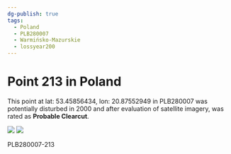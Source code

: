 ```yaml
---
dg-publish: true
tags:
  - Poland
  - PLB280007
  - Warmińsko-Mazurskie
  - lossyear200
---
```


# Point 213 in Poland

This point at lat: 53.45856434, lon: 20.87552949 in PLB280007 was potentially disturbed in 2000 and after evaluation of satellite imagery, was rated as **Probable Clearcut**.

<div class='juxtapose' data-showcredits='false'>
<img src='https://baserow-backend-production20240528124524339000000001.s3.amazonaws.com/user_files/XdA7Y7myc31dhB4waYSFrS9S9aQ9xH8d_c7f1162088ac0bb612181adfd751c63f00ffe650f648907947141c950ae70c8f.png' data-label='September 2009' />
<img src='https://baserow-backend-production20240528124524339000000001.s3.amazonaws.com/user_files/bOCiI7ywNqjaloqPr7q7cLHojOVpzz8K_426301fea6504cebf9ed29e9f367f7f4a4bd14f06f8ea009a5d5476e5ca306e7.png' data-label='October 2021' />
</div>

PLB280007-213